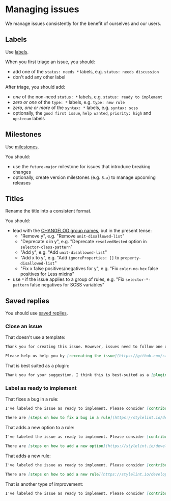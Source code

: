 # Managing issues

We manage issues consistently for the benefit of ourselves and our users.

## Labels

Use [labels](https://github.com/stylelint/stylelint/labels).

When you first triage an issue, you should:

- add one of the `status: needs *` labels, e.g. `status: needs discussion`
- don't add any other label

After triage, you should add:

- _one_ of the non-need `status: *` labels, e.g. `status: ready to implement`
- _zero or one_ of the `type: *` labels, e.g. `type: new rule`
- _zero, one or more_ of the `syntax: *` labels, e.g. `syntax: scss`
- optionally, the `good first issue`, `help wanted`, `priority: high` and `upstream` labels

## Milestones

Use [milestones](https://github.com/stylelint/stylelint/milestones).

You should:

- use the `future-major` milestone for issues that introduce breaking changes
- optionally, create version milestones (e.g. `8.x`) to manage upcoming releases

## Titles

Rename the title into a consistent format.

You should:

- lead with the [CHANGELOG group names](pull-requests.md), but in the present tense:
  - "Remove y", e.g. "Remove `unit-disallowed-list`"
  - "Deprecate x in y", e.g. "Deprecate `resolvedNested` option in `selector-class-pattern`"
  - "Add y", e.g. "Add `unit-disallowed-list`"
  - "Add x to y", e.g. "Add `ignoreProperties: []` to `property-disallowed-list`"
  - "Fix x false positives/negatives for y", e.g. "Fix `color-no-hex` false positives for Less mixins"
- use `*` if the issue applies to a group of rules, e.g. "Fix `selector-*-pattern` false negatives for SCSS variables"

## Saved replies

You should use [saved replies](https://help.github.com/en/github/writing-on-github/working-with-saved-replies).

### Close an issue

That doesn't use a template:

```md
Thank you for creating this issue. However, issues need to follow one of our templates so that we can clearly understand your particular circumstances.

Please help us help you by [recreating the issue](https://github.com/stylelint/stylelint/issues/new/choose) using one of our templates.
```

That is best suited as a plugin:

```md
Thank you for your suggestion. I think this is best-suited as a [plugin](https://stylelint.io/developer-guide/plugins).
```

### Label as ready to implement

That fixes a bug in a rule:

```md
I've labeled the issue as ready to implement. Please consider [contributing](https://stylelint.io/contributing) if you have time.

There are [steps on how to fix a bug in a rule](https://stylelint.io/developer-guide/rules#fix-a-bug-in-a-rule) in the Developer guide.
```

That adds a new option to a rule:

```md
I've labeled the issue as ready to implement. Please consider [contributing](https://stylelint.io/contributing) if you have time.

There are [steps on how to add a new option](https://stylelint.io/developer-guide/rules#add-an-option-to-a-rule) in the Developer guide.
```

That adds a new rule:

```md
I've labeled the issue as ready to implement. Please consider [contributing](https://stylelint.io/contributing) if you have time.

There are [steps on how to add a new rule](https://stylelint.io/developer-guide/rules#add-a-rule) in the Developer guide.
```

That is another type of improvement:

```md
I've labeled the issue as ready to implement. Please consider [contributing](https://stylelint.io/contributing) if you have time.
```
